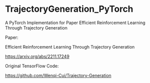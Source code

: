 # TrajectoryGeneration_PyTorch
A PyTorch Implementation for Paper Efficient Reinforcement Learning Through Trajectory Generation

Paper:

Efficient Reinforcement Learning Through Trajectory Generation 

https://arxiv.org/abs/2211.17249

Original TensorFlow Code:

https://github.com/Wenqi-Cui/Trajectory-Generation
